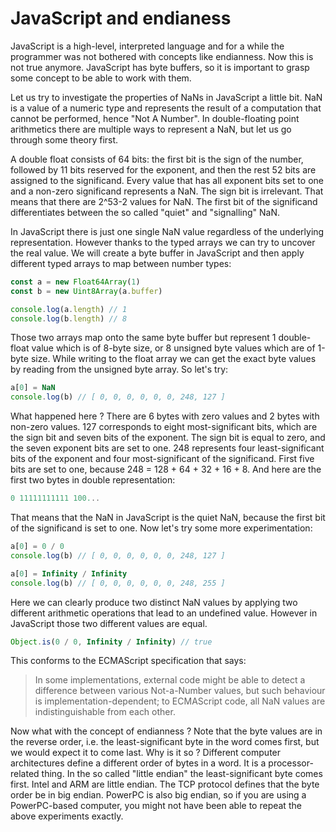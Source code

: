 # JavaScript and endianess

JavaScript is a high-level, interpreted language and for a while the programmer
was not bothered with concepts like endianness. Now this is not true anymore.
JavaScript has byte buffers, so it is important to grasp some concept to be
able to work with them.

Let us try to investigate the properties of NaNs in JavaScript a little bit.
NaN is a value of a numeric type and represents the result of a computation
that cannot be performed, hence "Not A Number". In double-floating point
arithmetics there are multiple ways to represent a NaN, but let us go through
some theory first.

A double float consists of 64 bits: the first bit is the sign of the number,
followed by 11 bits reserved for the exponent, and then the rest 52 bits are
assigned to the significand. Every value that has all exponent bits set to one
and a non-zero significand represents a NaN. The sign bit is irrelevant. That
means that there are 2^53-2 values for NaN. The first bit of the significand
differentiates between the so called "quiet" and "signalling" NaN.

In JavaScript there is just one single NaN value regardless of the underlying
representation. However thanks to the typed arrays we can try to uncover the
real value. We will create a byte buffer in JavaScript and then apply
different typed arrays to map between number types:

```js
const a = new Float64Array(1)
const b = new Uint8Array(a.buffer)

console.log(a.length) // 1
console.log(b.length) // 8
```

Those two arrays map onto the same byte buffer but represent 1 double-float
value which is of 8-byte size, or 8 unsigned byte values which are of 1-byte
size. While writing to the float array we can get the exact byte values by
reading from the unsigned byte array. So let's try:

```js
a[0] = NaN
console.log(b) // [ 0, 0, 0, 0, 0, 0, 248, 127 ]
```

What happened here ? There are 6 bytes with zero values and 2 bytes with
non-zero values. 127 corresponds to eight most-significant bits, which are the
sign bit and seven bits of the exponent. The sign bit is equal to zero, and the
seven exponent bits are set to one. 248 represents four least-significant bits
of the exponent and four most-significant of the significand. First five bits
are set to one, because 248 = 128 + 64 + 32 + 16 + 8. And here are the first
two bytes in double representation:

```js
0 11111111111 100...
```

That means that the NaN in JavaScript is the quiet NaN, because the first bit
of the significand is set to one. Now let's try some more experimentation:

```js
a[0] = 0 / 0
console.log(b) // [ 0, 0, 0, 0, 0, 0, 248, 127 ]

a[0] = Infinity / Infinity 
console.log(b) // [ 0, 0, 0, 0, 0, 0, 248, 255 ]
```

Here we can clearly produce two distinct NaN values by applying two different
arithmetic operations that lead to an undefined value. However in JavaScript
those two different values are equal.

```js
Object.is(0 / 0, Infinity / Infinity) // true
```

This conforms to the ECMAScript specification that says:

> In some implementations, external code might be able to detect a difference
> between various Not-a-Number values, but such behaviour is
> implementation-dependent; to ECMAScript code, all NaN values are
> indistinguishable from each other.

Now what with the concept of endianness ? Note that the byte values are in the
reverse order, i.e. the least-significant byte in the word comes first, but we
would expect it to come last. Why is it so ? Different computer architectures
define a different order of bytes in a word.  It is a processor-related thing.
In the so called "little endian" the least-significant byte comes first. Intel
and ARM are little endian. The TCP protocol defines that the byte order be in
big endian. PowerPC is also big endian, so if you are using a PowerPC-based
computer, you might not have been able to repeat the above experiments exactly.

